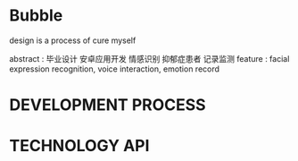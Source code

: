 # Bubble
design is a process of cure myself

abstract : 毕业设计 安卓应用开发 情感识别 抑郁症患者 记录监测
feature : facial expression recognition, voice interaction, emotion record

# DEVELOPMENT PROCESS


# TECHNOLOGY API



